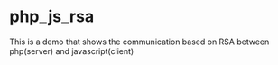 php_js_rsa
==========

This is a demo that shows the communication based on RSA between php(server) and javascript(client)
